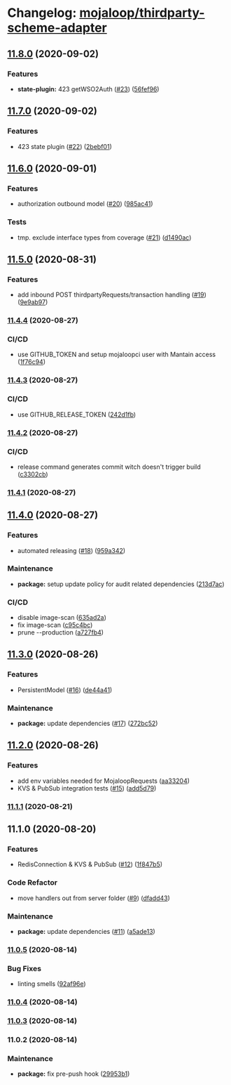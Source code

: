 # Changelog: [mojaloop/thirdparty-scheme-adapter](https://github.com/mojaloop/thirdparty-scheme-adapter)
## [11.8.0](https://github.com/mojaloop/thirdparty-scheme-adapter/compare/v11.7.0...v11.8.0) (2020-09-02)


### Features

* **state-plugin:** 423 getWSO2Auth ([#23](https://github.com/mojaloop/thirdparty-scheme-adapter/issues/23)) ([56fef96](https://github.com/mojaloop/thirdparty-scheme-adapter/commit/56fef963047eaa26856b6349c516246c0e635b03))

## [11.7.0](https://github.com/mojaloop/thirdparty-scheme-adapter/compare/v11.6.0...v11.7.0) (2020-09-02)


### Features

* 423 state plugin ([#22](https://github.com/mojaloop/thirdparty-scheme-adapter/issues/22)) ([2bebf01](https://github.com/mojaloop/thirdparty-scheme-adapter/commit/2bebf01300d6f460548f8a1a3d16f32d85a31d84))

## [11.6.0](https://github.com/mojaloop/thirdparty-scheme-adapter/compare/v11.5.0...v11.6.0) (2020-09-01)


### Features

* authorization outbound model ([#20](https://github.com/mojaloop/thirdparty-scheme-adapter/issues/20)) ([985ac41](https://github.com/mojaloop/thirdparty-scheme-adapter/commit/985ac41f2f2dec84dde44db28865584298ee5313))


### Tests

* tmp. exclude interface types from coverage ([#21](https://github.com/mojaloop/thirdparty-scheme-adapter/issues/21)) ([d1490ac](https://github.com/mojaloop/thirdparty-scheme-adapter/commit/d1490ac8e0639f1eec20792fc007e41c60477a18))

## [11.5.0](https://github.com/mojaloop/thirdparty-scheme-adapter/compare/v11.4.4...v11.5.0) (2020-08-31)


### Features

* add inbound POST thirdpartyRequests/transaction handling ([#19](https://github.com/mojaloop/thirdparty-scheme-adapter/issues/19)) ([9e9ab97](https://github.com/mojaloop/thirdparty-scheme-adapter/commit/9e9ab9768fb710e5dce7dc021a99c9484d134b72))

### [11.4.4](https://github.com/mojaloop/thirdparty-scheme-adapter/compare/v11.4.3...v11.4.4) (2020-08-27)


### CI/CD

* use GITHUB_TOKEN and setup mojaloopci user with Mantain access ([1f76c94](https://github.com/mojaloop/thirdparty-scheme-adapter/commit/1f76c94775a726ff17f082d5375a156a0bba6fc4))

### [11.4.3](https://github.com/mojaloop/thirdparty-scheme-adapter/compare/v11.4.2...v11.4.3) (2020-08-27)


### CI/CD

* use GITHUB_RELEASE_TOKEN ([242d1fb](https://github.com/mojaloop/thirdparty-scheme-adapter/commit/242d1fbd3ed2d27317446bf0a1ebb6c3c5b32800))

### [11.4.2](https://github.com/mojaloop/thirdparty-scheme-adapter/compare/v11.4.1...v11.4.2) (2020-08-27)


### CI/CD

* release command generates commit witch doesn't trigger build ([c3302cb](https://github.com/mojaloop/thirdparty-scheme-adapter/commit/c3302cbf7e444e917961ea3816f0cc1973cb88e4))

### [11.4.1](https://github.com/mojaloop/thirdparty-scheme-adapter/compare/v11.4.0...v11.4.1) (2020-08-27)

## [11.4.0](https://github.com/mojaloop/thirdparty-scheme-adapter/compare/v11.3.0...v11.4.0) (2020-08-27)


### Features

* automated releasing ([#18](https://github.com/mojaloop/thirdparty-scheme-adapter/issues/18)) ([959a342](https://github.com/mojaloop/thirdparty-scheme-adapter/commit/959a342f33f89f0a1d659e57ac9f36f42f894aa6))


### Maintenance

* **package:** setup update policy for audit related dependencies ([213d7ac](https://github.com/mojaloop/thirdparty-scheme-adapter/commit/213d7ac15dfe5441e2a036baec7c1fb7f99aecab))


### CI/CD

* disable image-scan ([635ad2a](https://github.com/mojaloop/thirdparty-scheme-adapter/commit/635ad2af9700bafb425801fb6888fd473ac66fc5))
* fix image-scan ([c95c4bc](https://github.com/mojaloop/thirdparty-scheme-adapter/commit/c95c4bcfedeb6af73a39bae3fd7b1f57314d311a))
* prune --production ([a727fb4](https://github.com/mojaloop/thirdparty-scheme-adapter/commit/a727fb4afb8b08c3aa9e4e19352e4d8f6bd6d3e4))

## [11.3.0](https://github.com/mojaloop/thirdparty-scheme-adapter/compare/v11.2.0...v11.3.0) (2020-08-26)


### Features

* PersistentModel ([#16](https://github.com/mojaloop/thirdparty-scheme-adapter/issues/16)) ([de44a41](https://github.com/mojaloop/thirdparty-scheme-adapter/commit/de44a418130cd69ad40c827f6b59427c833e1848))


### Maintenance

* **package:** update dependencies ([#17](https://github.com/mojaloop/thirdparty-scheme-adapter/issues/17)) ([272bc52](https://github.com/mojaloop/thirdparty-scheme-adapter/commit/272bc5206cecb8a004cc9d4d61c3af80f554c095))

## [11.2.0](https://github.com/mojaloop/thirdparty-scheme-adapter/compare/v11.1.1...v11.2.0) (2020-08-26)


### Features

* add env variables needed for MojaloopRequests ([aa33204](https://github.com/mojaloop/thirdparty-scheme-adapter/commit/aa332047e9953e3cb37066c415c2de7191fc2a50))
* KVS & PubSub integration tests ([#15](https://github.com/mojaloop/thirdparty-scheme-adapter/issues/15)) ([add5d79](https://github.com/mojaloop/thirdparty-scheme-adapter/commit/add5d79e69af72ecb726a1ddd11f4550737e1ae3))

### [11.1.1](https://github.com/mojaloop/thirdparty-scheme-adapter/compare/v11.1.0...v11.1.1) (2020-08-21)

## 11.1.0 (2020-08-20)


### Features

* RedisConnection & KVS & PubSub ([#12](https://github.com/mojaloop/thirdparty-scheme-adapter/issues/12)) ([1f847b5](https://github.com/mojaloop/thirdparty-scheme-adapter/commit/1f847b508eee4b77235f673ef621cd9456e04339))


### Code Refactor

* move handlers out from server folder ([#9](https://github.com/mojaloop/thirdparty-scheme-adapter/issues/9)) ([dfadd43](https://github.com/mojaloop/thirdparty-scheme-adapter/commit/dfadd43c6d78b7b3a96094274593c7d829ec6ca1))


### Maintenance

* **package:** update dependencies ([#11](https://github.com/mojaloop/thirdparty-scheme-adapter/issues/11)) ([a5ade13](https://github.com/mojaloop/thirdparty-scheme-adapter/commit/a5ade13a463c656c8df35ae648ce66b61ac23084))

### [11.0.5](https://github.com/mojaloop/thirdparty-scheme-adapter/compare/v11.0.4...v11.0.5) (2020-08-14)


### Bug Fixes

* linting smells ([92af96e](https://github.com/mojaloop/thirdparty-scheme-adapter/commit/92af96e7aa2aeb8b87cf5a3a845bfd5b8479897c))

### [11.0.4](https://github.com/mojaloop/thirdparty-scheme-adapter/compare/v11.0.3...v11.0.4) (2020-08-14)

### [11.0.3](https://github.com/mojaloop/thirdparty-scheme-adapter/compare/v11.0.2...v11.0.3) (2020-08-14)

### 11.0.2 (2020-08-14)


### Maintenance

* **package:** fix pre-push hook ([29953b1](https://github.com/mojaloop/thirdparty-scheme-adapter/commit/29953b1d8a182e65e6cbad37aafd26484f8574b3))
